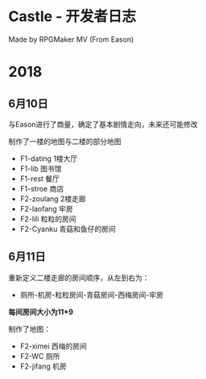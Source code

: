 # Castle - 开发者日志
Made by RPGMaker MV (From Eason)

# 2018
## 6月10日
与Eason进行了商量，确定了基本剧情走向，未来还可能修改

制作了一楼的地图与二楼的部分地图
* F1-dating 1楼大厅
 * F1-lib 图书馆
 * F1-rest 餐厅
 * F1-stroe 商店
* F2-zoulang 2楼走廊
 * F2-laofang 牢房
 * F2-lili 粒粒的房间
 * F2-Cyanku 青菇和鱼仔的房间 

## 6月11日
重新定义二楼走廊的房间顺序，从左到右为：
* 厕所-机房-粒粒房间-青菇房间-西梅房间-牢房

__每间房间大小为11*9__

制作了地图：
* F2-ximei 西梅的房间
* F2-WC 厕所
* F2-jifang 机房